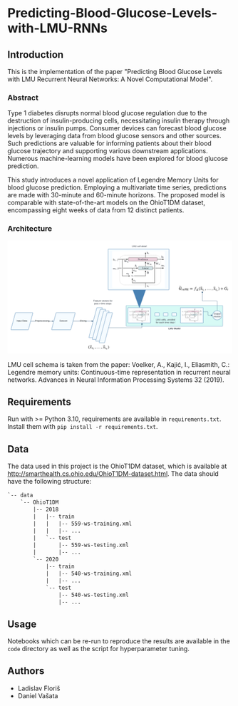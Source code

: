 # Predicting-Blood-Glucose-Levels-with-LMU-RNNs

## Introduction
This is the implementation of the paper "Predicting Blood Glucose Levels with LMU Recurrent Neural Networks: A Novel Computational Model".

### Abstract
Type 1 diabetes disrupts normal blood glucose regulation
due to the destruction of insulin-producing cells, necessitating insulin
therapy through injections or insulin pumps. Consumer devices can forecast blood glucose levels by leveraging data from blood glucose sensors
and other sources. Such predictions are valuable for informing patients
about their blood glucose trajectory and supporting various downstream
applications. Numerous machine-learning models have been explored for
blood glucose prediction.

This study introduces a novel application of Legendre Memory Units for
blood glucose prediction. Employing a multivariate time series, predictions are made with 30-minute and 60-minute horizons. The proposed
model is comparable with state-of-the-art models on the OhioT1DM
dataset, encompassing eight weeks of data from 12 distinct patients.

### Architecture
<img src="plots/LMU.png" alt="Architecture" width="800"/>

LMU cell schema is taken from the paper: Voelker, A., Kajić, I., Eliasmith, C.: Legendre memory units: Continuous-time
representation in recurrent neural networks. Advances in Neural Information Processing Systems 32 (2019).

## Requirements
Run with >= Python 3.10, requirements are available in `requirements.txt`. Install them with `pip install -r requirements.txt`. 

## Data
The data used in this project is the OhioT1DM dataset, which is available at http://smarthealth.cs.ohio.edu/OhioT1DM-dataset.html. The data should have the following structure:
```
`-- data
    `-- OhioT1DM
        |-- 2018
        |   |-- train
        |   |   |-- 559-ws-training.xml
        |   |   |-- ...
        |   `-- test
        |       |-- 559-ws-testing.xml
        |       |-- ...
        `-- 2020
            |-- train
            |   |-- 540-ws-training.xml
            |   |-- ...
            `-- test
                |-- 540-ws-testing.xml
                |-- ...
```


## Usage
Notebooks which can be re-run to reproduce the results are available in the `code` directory as well as the script for hyperparameter tuning.

## Authors
- Ladislav Floriš
- Daniel Vašata
